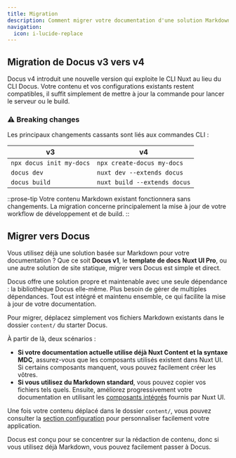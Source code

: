 ```yaml
---
title: Migration
description: Comment migrer votre documentation d'une solution Markdown existante vers Docus
navigation:
  icon: i-lucide-replace
---
```


## **Migration de Docus v3 vers v4**

Docus v4 introduit une nouvelle version qui exploite le CLI Nuxt au lieu du CLI Docus. Votre contenu et vos configurations existants restent compatibles, il suffit simplement de mettre à jour la commande pour lancer le serveur ou le build.

### ⚠️ Breaking changes

Les principaux changements cassants sont liés aux commandes CLI :

| v3                       | v4                          |
| ------------------------ | --------------------------- |
| `npx docus init my-docs` | `npx create-docus my-docs`  |
| `docus dev`              | `nuxt dev --extends docus`   |
| `docus build`            | `nuxt build --extends docus` |

::prose-tip
Votre contenu Markdown existant fonctionnera sans changements. La migration concerne principalement la mise à jour de votre workflow de développement et de build.
::

## **Migrer vers Docus**

Vous utilisez déjà une solution basée sur Markdown pour votre documentation ? Que ce soit **Docus v1**, le **template de docs Nuxt UI Pro**, ou une autre solution de site statique, migrer vers Docus est simple et direct.

Docus offre une solution propre et maintenable avec une seule dépendance : la bibliothèque Docus elle-même. Plus besoin de gérer de multiples dépendances. Tout est intégré et maintenu ensemble, ce qui facilite la mise à jour de votre documentation.

Pour migrer, déplacez simplement vos fichiers Markdown existants dans le dossier `content/` du starter Docus.

À partir de là, deux scénarios :

- **Si votre documentation actuelle utilise déjà Nuxt Content et la syntaxe MDC**, assurez-vous que les composants utilisés existent dans Nuxt UI. Si certains composants manquent, vous pouvez facilement créer les vôtres.
- **Si vous utilisez du Markdown standard**, vous pouvez copier vos fichiers tels quels. Ensuite, améliorez progressivement votre documentation en utilisant les [composants intégrés](/fr/essentials/components) fournis par Nuxt UI.

Une fois votre contenu déplacé dans le dossier `content/`, vous pouvez consulter la [section configuration](/fr/concepts/configuration) pour personnaliser facilement votre application.

Docus est conçu pour se concentrer sur la rédaction de contenu, donc si vous utilisez déjà Markdown, vous pouvez facilement passer à Docus.

